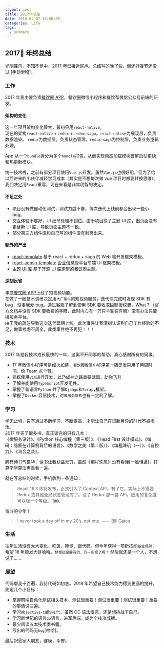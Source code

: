 ```yaml
---
layout: post
title: 2017年总结
date: 2018-02-07 18:00:00
categories: Life
tags:
  - summary
---
```


## 2017 年终总结

光阴荏苒，不知不觉中，2017 年已接近尾声。总结写的晚了些，但还好春节还没过 [手动滑稽]。

### 工作

2017 年我主要负责[餐饮圈 APP](https://www.cyqapp.com)，餐饮圈微信小程序和餐饮帮微信公众号前端的研发。

#### 架构的变化

这一年项目架构变化很大，最初只用`react-native`。  
现在的架构`react-native` + `redux` + `redux-saga`。`react-native`为展现层，负责数据渲染。 `redux`为数据层，负责状态管理。`redux-saga`为控制层，负责业务逻辑处理。

App 从一个`bundle`拆分为多个`bundle`打包，从而实现动态加载模块首屏启动更快和热更新模块。

<!--more-->

统一技术栈，之前有部分项目使用`Vue.js`开发。虽然`Vue.js`也很好用，但为了给以后进来的小伙伴减轻学习成本（其实是不想每次做 vue 项目时都要转换思维），我们决定用`React`重写，现在来看是非常明智的决定。

#### 不足之处

- 项目没有做自动化测试，测试力度不够，每次迭代上线前都会出现一些小 bug。
- 交互体验不够好，UI 细节处理不到位。由于项目换了主题 UI 库，旧页面没有更替新 UI 库，导致页面主题不一致。
- 部分第三方组件库和自己写的组件没有剥离出来。

#### 额外的产出

- [react-template](https://github.com/xinlc/react-template) 基于 react + redux + saga 的 Web 端开发框架模板。
- [react-admin-template](https://github.com/xinlc/react-admin-template) 企业信息管平台前端 UI 框架模板。
- [主题 UI 库](https://github.com/can-yin-quan/antd-mobile-cyq) 基于开源 UI 库定制的餐饮圈主题。

#### 深刻反省

年底[餐饮圈 APP](https://www.cyqapp.com)上线了短视频功能。  
在做了一圈技术调研决定用`大厂某牛`的短视频服务，迭代快完成时发现 SDK 有 bug，没事我爱 bug。通过客服了解到使用 SDK 要收取巨额授权费，What？（官方文档并没有 SDK 要收费的字眼，此时内心有一万只羊驼在奔腾）没有办法只能换服务平台。  
由于我的疏忽导致这次迭代延期上线。此次事件让我深刻认识到自己工作经验的不足，做事考虑不周全，此类事件绝不再犯！！！

### 技术

2017 年是我技术成长最快的一年，这离不开同事的帮助，真心感谢所有的同事。

- 17 年微信小程序可是如火如荼，`餐饮圈`微信小程序第一版研发只用了两周时间，给 Team 点个赞。
- 熟练使用`Vim`进行开发，此乃成神之路重要武器。[助你飞升](https://xinlc.github.io/2017/03/12/tools/vim/#vim%E7%90%86%E8%A7%A3)
- 了解并能使用`TypeScript`开发组件。
- 掌握了新语言`Python` 并了解`Django`和`Scrapy`框架。
- 掌握了`Docker`容器技术，对`微服务架构`也有一定的了解。

### 学习

学无止境，只有通过不断学习，不断提高，才能让自己在日新月异的时代不被淘汰。  
2017 年买了很多书，真正读完的只有几本：  
《微服务设计》、《Python 核心编程（第三版）》、《Head First 设计模式》、《编码：隐匿在计算机背后的语言》、《数学之美（第二版）》、《编程珠玑（一）》、《自控力》、《乌合之众》。

胸有诗书气自华，读书让我获益无穷，虽然《编程珠玑》没有看懂[一脸懵逼]，打算学学算法再重看一遍。

就在写总结的时候，手机收到一条通知：

> React 16.3 即将发布，正式引入了 Context API。有了它，实际上不需要 Redux 或其他全局状态管理库了。没了 Redux 那一套 API，应用的复杂度可以降一个等级。
> [link](https://medium.com/@baphemot/whats-new-in-react-16-3-d2c9b7b6193b)

奋斗吧少年！

> I never took a day off in my 20’s. not one. —— Bill Gates

### 生活

往年生活没有太大变化，吃饭、睡觉、敲代码。但今年获得一项新技能`基金理财`，希望 18 年能发大财哈哈。`梦想还是要有的，万一实现了呢？` 然后就还是一个人，不想说了......

### 展望

代码虐我千百遍，我待代码如初恋。2018 年希望自己技术能力得到更高的提升，先定几个小目标：

- 掌握前端自动化测试相关技术，测试很重要！测试很重要！测试很重要！重要的事情说三遍。
- 学习`Objective-C`或`Swift`，虽然 OC 语法很恶，还是想挑战下自己。
- 学习新世纪的语言`Go`语言，进军后端，成为全栈攻城狮。
- 最少阅读五本技术类书籍。
- 写出的代码无`bug`[哈哈]。

最后祝愿家人朋友，健康，平安。
